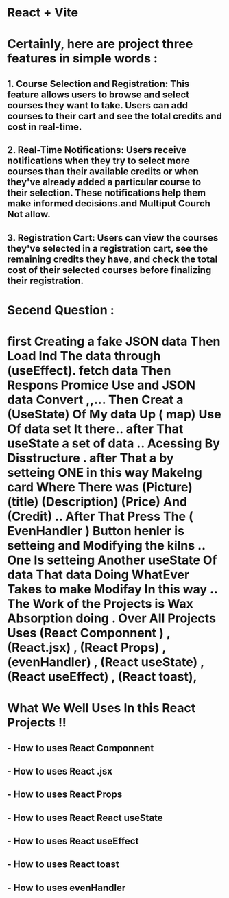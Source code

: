 # React + Vite
 

 # Certainly, here are  project  three features in simple words :

 ## 1. **Course Selection and Registration:** This feature allows users to browse and select courses they want to take. Users can add courses to their cart and see the total credits and cost in real-time.

 ## 2. **Real-Time Notifications:** Users receive notifications when they try to select more courses than their available credits or when they've already added a particular course to their selection. These notifications help them make informed decisions.and Multiput Courch Not allow.

 ## 3. **Registration Cart:** Users can view the courses they've selected in a registration cart, see the remaining credits they have, and check the total cost of their selected courses before finalizing their registration.



 # Secend Question : 

 # first Creating a fake JSON data Then Load Ind The data through (useEffect). fetch data  Then Respons Promice Use  and  JSON  data Convert ,,... Then  Creat a (UseState) Of My data Up ( map) Use Of  data set It there.. after That useState  a set of  data ..  Acessing By Disstructure . after That a by setteing ONE in this way MakeIng  card Where There was (Picture) (title) (Description) (Price) And (Credit) ..  After That Press The ( EvenHandler ) Button   henler   is setteing and  Modifying the kilns .. One Is setteing Another useState Of data That data Doing WhatEver Takes to make Modifay In this way .. The Work of the Projects is Wax Absorption doing .     Over All Projects  Uses  **(React Componnent ) , (React.jsx) , (React Props) , (evenHandler) , (React useState) , (React useEffect) , (React toast),** 


# What We Well Uses In this React Projects !! 

## - How to uses React Componnent  
## - How to uses React .jsx   
## - How to uses React Props  
## - How to uses React React useState  
## - How to uses React useEffect  
## - How to uses React toast 
## - How to uses evenHandler

 
